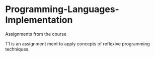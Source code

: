 # Programming-Languages-Implementation
Assignments from the course

T1 is an assignment ment to apply concepts of reflexive programming techniques.
